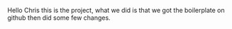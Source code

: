 Hello Chris this is the project, what we did is that we got the boilerplate on github then did some few changes.
